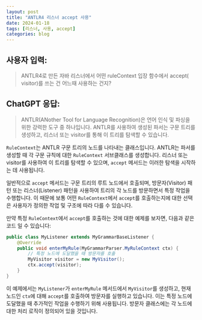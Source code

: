 ```yaml
---
layout: post
title: "ANTLR4 리스너 accept 사용"
date: 2024-01-18
tags: [리스너, 사용, accept]
categories: blog
---
```


## 사용자 입력:
> ANTLR4로 만든 자바 리스너에서    어떤 ruleContext  입장 함수에서 accept( visitor)를 쓰는 건 어느때 사용하는 건지?

## ChatGPT 응답:
> ANTLR(ANother Tool for Language Recognition)은 언어 인식 및 파싱을 위한 강력한 도구 중 하나입니다. ANTLR를 사용하여 생성된 파서는 구문 트리를 생성하고, 리스너 또는 visitor를 통해 이 트리를 탐색할 수 있습니다.

`RuleContext`는 ANTLR 구문 트리의 노드를 나타내는 클래스입니다. ANTLR는 파서를 생성할 때 각 구문 규칙에 대한 `RuleContext` 서브클래스를 생성합니다. 리스너 또는 visitor를 사용하여 이 트리를 탐색할 수 있으며, `accept` 메서드는 이러한 탐색을 시작하는 데 사용됩니다.

일반적으로 `accept` 메서드는 구문 트리의 루트 노드에서 호출되며, 방문자(Visitor) 패턴 또는 리스너(Listener) 패턴을 사용하여 트리의 각 노드를 방문하면서 특정 작업을 수행합니다. 이 때문에 보통 어떤 `RuleContext`에서 `accept`를 호출하는지에 대한 선택은 사용자가 정의한 작업 및 구조에 따라 다를 수 있습니다.

만약 특정 `RuleContext`에서 `accept`를 호출하는 것에 대한 예제를 보자면, 다음과 같은 코드 일 수 있습니다:

```java
public class MyListener extends MyGrammarBaseListener {
    @Override
    public void enterMyRule(MyGrammarParser.MyRuleContext ctx) {
        // 특정 노드에 도달했을 때 방문자를 호출
        MyVisitor visitor = new MyVisitor();
        ctx.accept(visitor);
    }
}
```

이 예제에서는 `MyListener`가 `enterMyRule` 메서드에서 `MyVisitor`를 생성하고, 현재 노드인 `ctx`에 대해 `accept`를 호출하여 방문자를 실행하고 있습니다. 이는 특정 노드에 도달했을 때 추가적인 작업을 수행하기 위해 사용됩니다. 방문자 클래스에는 각 노드에 대한 처리 로직이 정의되어 있을 것입니다.

